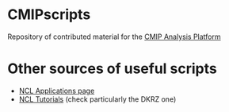 # CMIPscripts
Repository of contributed material for the [CMIP Analysis Platform](http://www2.cisl.ucar.edu/resources/cmip-analysis-platform)

# Other sources of useful scripts
* [NCL Applications page](http://www.ncl.ucar.edu/Applications/)
* [NCL Tutorials](http://www.ncl.ucar.edu/Document/Manuals/) (check particularly the DKRZ one)
